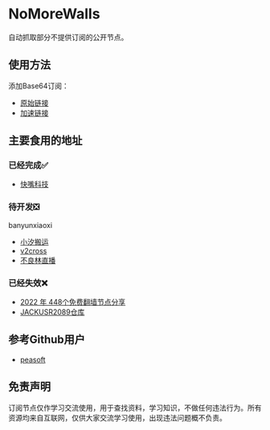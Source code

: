 # NoMoreWalls

自动抓取部分不提供订阅的公开节点。

## 使用方法

添加Base64订阅：

- [原始链接](https://raw.githubusercontent.com/1019459067/NoMoreWalls/master/list.txt)
- [加速链接](https://raw.githubusercontent.com/1019459067/NoMoreWalls/master/list_raw.txt)

## 主要食用的地址
### 已经完成✅
- [快嘴科技](https://kkzui.com/jd?orderby=modified)

### 待开发❎
banyunxiaoxi
- [小汐搬运](https://banyunxiaoxi.icu/)
- [v2cross](https://v2cross.com/archives/1884)
- [不良林直播](https://www.youtube.com/watch?v=RCp9hnp7r6Q)

### 已经失效❌
- [2022 年 448个免费翻墙节点分享](https://vpnbay.com/free-ss-vmess-trojan-nodes.html)
- [JACKUSR2089仓库](https://api.github.com/repos/JACKUSR2089/v2ray-subscribed/contents)

## 参考Github用户
- [peasoft](https://github.com/peasoft/NoMoreWalls)

## 免责声明

订阅节点仅作学习交流使用，用于查找资料，学习知识，不做任何违法行为。所有资源均来自互联网，仅供大家交流学习使用，出现违法问题概不负责。
